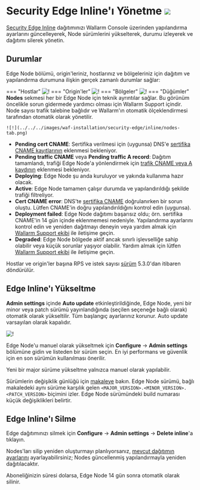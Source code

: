 # Security Edge Inline'ı Yönetme <a href="../../../../about-wallarm/subscription-plans/#security-edge-paid-plan"><img src="../../../../images/security-edge-tag.svg" style="border: none;"></a>

[Security Edge Inline](overview.md) dağıtımınızı Wallarm Console üzerinden yapılandırma ayarlarını güncelleyerek, Node sürümlerini yükselterek, durumu izleyerek ve dağıtımı silerek yönetin.

## Durumlar

Edge Node bölümü, origin'leriniz, hostlarınız ve bölgeleriniz için dağıtım ve yapılandırma durumuna ilişkin gerçek zamanlı durumlar sağlar:

=== "Hostlar"
    ![!](../../../images/waf-installation/security-edge/inline/host-statuses.png)
=== "Origin'ler"
    ![!](../../../images/waf-installation/security-edge/inline/origin-statuses.png)
=== "Bölgeler"
    ![!](../../../images/waf-installation/security-edge/inline/region-statuses.png)
=== "Düğümler"
    **Nodes** sekmesi her bir Edge Node için teknik ayrıntılar sağlar. Bu görünüm öncelikle sorun gidermede yardımcı olması için Wallarm Support içindir. Node sayısı trafik talebine bağlıdır ve Wallarm'ın otomatik ölçeklendirmesi tarafından otomatik olarak yönetilir.

    ![!](../../../images/waf-installation/security-edge/inline/nodes-tab.png)

* **Pending cert CNAME**: Sertifika verilmesi için (uygunsa) DNS'e [sertifika CNAME kayıtlarının](deployment.md#5-certificate-cname-configuration) eklenmesi bekleniyor.
* **Pending traffic CNAME** veya **Pending traffic A record**: Dağıtım tamamlandı, trafiği Edge Node'a yönlendirmek için [trafik CNAME veya A kaydının](deployment.md#6-routing-traffic-to-the-edge-node) eklenmesi bekleniyor.
* **Deploying**: Edge Node şu anda kuruluyor ve yakında kullanıma hazır olacak.
* **Active**: Edge Node tamamen çalışır durumda ve yapılandırıldığı şekilde trafiği filtreliyor.
* **Cert CNAME error**: DNS'te [sertifika CNAME](deployment.md#5-certificate-cname-configuration) doğrulanırken bir sorun oluştu. Lütfen CNAME'in doğru yapılandırıldığını kontrol edin (uygunsa).
* **Deployment failed**: Edge Node dağıtımı başarısız oldu; örn. sertifika CNAME'in 14 gün içinde eklenmemesi nedeniyle. Yapılandırma ayarlarını kontrol edin ve yeniden dağıtmayı deneyin veya yardım almak için [Wallarm Support ekibi](https://support.wallarm.com) ile iletişime geçin.
* **Degraded**: Edge Node bölgede aktif ancak sınırlı işlevselliğe sahip olabilir veya küçük sorunlar yaşıyor olabilir. Yardım almak için lütfen [Wallarm Support ekibi](https://support.wallarm.com) ile iletişime geçin.

Hostlar ve origin'ler başına RPS ve istek sayısı [sürüm](../../../updating-migrating/node-artifact-versions.md#all-in-one-installer) 5.3.0'dan itibaren döndürülür.

## Edge Inline'ı Yükseltme

**Admin settings** içinde **Auto update** etkinleştirildiğinde, Edge Node, yeni bir minor veya patch sürümü yayınlandığında (seçilen seçeneğe bağlı olarak) otomatik olarak yükseltilir. Tüm başlangıç ayarlarınız korunur. Auto update varsayılan olarak kapalıdır.

![!](../../../images/waf-installation/security-edge/inline/admin-settings.png)

Edge Node'u manuel olarak yükseltmek için **Configure** → **Admin settings** bölümüne gidin ve listeden bir sürüm seçin. En iyi performans ve güvenlik için en son sürümün kullanılması önerilir.

Yeni bir major sürüme yükseltme yalnızca manuel olarak yapılabilir.

Sürümlerin değişiklik günlüğü için [makaleye](../../../updating-migrating/node-artifact-versions.md#all-in-one-installer) bakın. Edge Node sürümü, bağlı makaledeki aynı sürüme karşılık gelen `<MAJOR_VERSION>.<MINOR_VERSION>.<PATCH_VERSION>` biçimini izler. Edge Node sürümündeki build numarası küçük değişiklikleri belirtir.

## Edge Inline'ı Silme

Edge dağıtımınızı silmek için **Configure** → **Admin settings** → **Delete inline**'a tıklayın.

Nodes'ları silip yeniden oluşturmayı planlıyorsanız, [mevcut dağıtımın ayarlarını](deployment.md) ayarlayabilirsiniz; Nodes güncellenmiş yapılandırmayla yeniden dağıtılacaktır.

Aboneliğinizin süresi dolarsa, Edge Node 14 gün sonra otomatik olarak silinir.